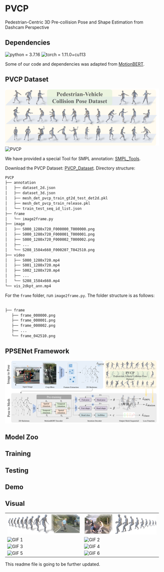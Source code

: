 # PVCP
Pedestrian-Centric 3D Pre-collision Pose and Shape Estimation from Dashcam Perspective

## Dependencies
![python = 3.7.16](https://img.shields.io/badge/python-3.7.16-green)
![torch = 1.11.0+cu113](https://img.shields.io/badge/torch-1.11.0%2Bcu113-yellowgreen)

Some of our code and dependencies was adapted from [MotionBERT](https://github.com/Walter0807/MotionBERT).

## PVCP Dataset
![PVCP](image/PVCP_dataset.png)
![PVCP](image/dataset_pipline.png)

We have provided a special Tool for SMPL annotation: [SMPL_Tools](https://github.com/wmj142326/SMPL_Tools).

Download the PVCP Dataset: [PVCP_Dataset](https://github.com/).
Directory structure:

```python
PVCP
├── annotation
│   ├── dataset_2d.json
│   ├── dataset_3d.json
│   ├── mesh_det_pvcp_train_gt2d_test_det2d.pkl
│   ├── mesh_det_pvcp_train_release.pkl
│   └── train_test_seq_id_list.json
├── frame
│   └── image2frame.py
├── image
│   ├── S000_1280x720_F000000_T000000.png
│   ├── S000_1280x720_F000001_T000001.png
│   ├── S000_1280x720_F000002_T000002.png
│   ├── ...
│   └── S208_1584x660_F000207_T042510.png
├── video
│   ├── S000_1280x720.mp4
│   ├── S001_1280x720.mp4
│   ├── S002_1280x720.mp4
│   ├── ...
│   └── S208_1584x660.mp4
└── vis_2dkpt_ann.mp4
```
For the `frame` folder, run `image2frame.py`. The folder structure is as follows:
```python

├── frame
   ├── frame_000000.png
   ├── frame_000001.png
   ├── frame_000002.png
   ├── ...
   └── frame_042510.png
```





## PPSENet Framework
![PPSENet](image/framework_pipline.png)


## Model Zoo

## Training

## Testing

## Demo

## Visual

<table>
  <tr>
    <td><img src="image/seq_1.png" alt="PNG 1" width="380"/></td>
    <td><img src="image/seq_2.png" alt="PNG 2" width="380"/></td>
  </tr>
  <tr>
    <td><img src="image/50.gif" alt="GIF 1" width="380"/></td>
    <td><img src="image/54.gif" alt="GIF 2" width="380"/></td>
  </tr>
  <tr>
    <td><img src="image/63.gif" alt="GIF 3" width="380"/></td>
    <td><img src="image/74.gif" alt="GIF 4" width="380"/></td>
  </tr>
  <tr>
    <td><img src="image/72.gif" alt="GIF 5" width="380"/></td>
    <td><img src="image/87.gif" alt="GIF 6" width="380"/></td>
  </tr>
</table>


This readme file is going to be further updated.
